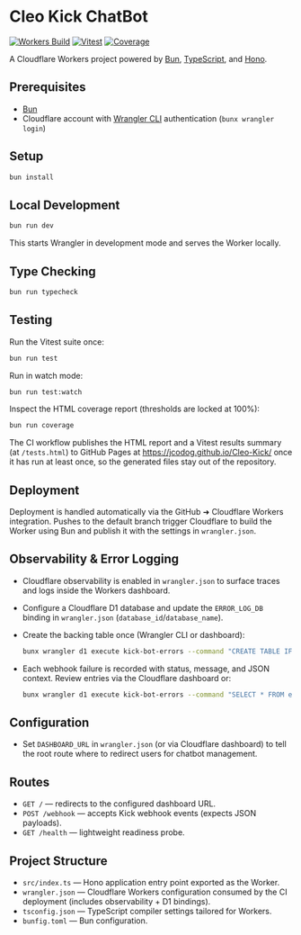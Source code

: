 # Cleo Kick ChatBot

[![Workers Build](https://img.shields.io/github/checks-status/jcodog/Cleo-Kick/main?label=Workers%20Build)](https://kickbot.cleoai.cloud)
[![Vitest](https://img.shields.io/endpoint?url=https://jcodog.github.io/Cleo-Kick/badges/tests.json&cacheSeconds=300)](https://jcodog.github.io/Cleo-Kick/tests)
[![Coverage](https://img.shields.io/endpoint?url=https://jcodog.github.io/Cleo-Kick/badges/coverage.json&cacheSeconds=300)](https://jcodog.github.io/Cleo-Kick/)

A Cloudflare Workers project powered by [Bun](https://bun.sh/), [TypeScript](https://www.typescriptlang.org/), and [Hono](https://hono.dev/).

## Prerequisites

- [Bun](https://bun.sh/docs/installation)
- Cloudflare account with [Wrangler CLI](https://developers.cloudflare.com/workers/wrangler/install-and-update/) authentication (`bunx wrangler login`)

## Setup

```bash
bun install
```

## Local Development

```bash
bun run dev
```

This starts Wrangler in development mode and serves the Worker locally.

## Type Checking

```bash
bun run typecheck
```

## Testing

Run the Vitest suite once:

```bash
bun run test
```

Run in watch mode:

```bash
bun run test:watch
```

Inspect the HTML coverage report (thresholds are locked at 100%):

```bash
bun run coverage
```

The CI workflow publishes the HTML report and a Vitest results summary (at `/tests.html`) to GitHub Pages at <https://jcodog.github.io/Cleo-Kick/> once it has run at least once, so the generated files stay out of the repository.

## Deployment

Deployment is handled automatically via the GitHub ➜ Cloudflare Workers integration. Pushes to the default branch trigger Cloudflare to build the Worker using Bun and publish it with the settings in `wrangler.json`.

## Observability & Error Logging

- Cloudflare observability is enabled in `wrangler.json` to surface traces and logs inside the Workers dashboard.
- Configure a Cloudflare D1 database and update the `ERROR_LOG_DB` binding in `wrangler.json` (`database_id`/`database_name`).
- Create the backing table once (Wrangler CLI or dashboard):

  ```bash
  bunx wrangler d1 execute kick-bot-errors --command "CREATE TABLE IF NOT EXISTS error_logs (id INTEGER PRIMARY KEY AUTOINCREMENT, created_at TEXT DEFAULT (strftime('%Y-%m-%dT%H:%M:%fZ','now')), status INTEGER, message TEXT NOT NULL, context TEXT);"
  ```

- Each webhook failure is recorded with status, message, and JSON context. Review entries via the Cloudflare dashboard or:

  ```bash
  bunx wrangler d1 execute kick-bot-errors --command "SELECT * FROM error_logs ORDER BY created_at DESC LIMIT 20;"
  ```

## Configuration

- Set `DASHBOARD_URL` in `wrangler.json` (or via Cloudflare dashboard) to tell the root route where to redirect users for chatbot management.

## Routes

- `GET /` — redirects to the configured dashboard URL.
- `POST /webhook` — accepts Kick webhook events (expects JSON payloads).
- `GET /health` — lightweight readiness probe.

## Project Structure

- `src/index.ts` — Hono application entry point exported as the Worker.
- `wrangler.json` — Cloudflare Workers configuration consumed by the CI deployment (includes observability + D1 bindings).
- `tsconfig.json` — TypeScript compiler settings tailored for Workers.
- `bunfig.toml` — Bun configuration.
